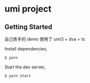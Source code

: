 # umi project

## Getting Started

自己练手的 demo
使用了 umi3 + dva + ts

Install dependencies,

```bash
$ yarn
```

Start the dev server,

```bash
$ yarn start
```
